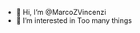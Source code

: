 - 👋 Hi, I’m @MarcoZVincenzi
- 👀 I’m interested in Too many things


<!---
MarcoZVincenzi/MarcoZVincenzi is a ✨ special ✨ repository because its `README.md` (this file) appears on your GitHub profile.
You can click the Preview link to take a look at your changes.
--->
